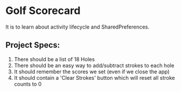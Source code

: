 Golf Scorecard
================

It is to learn about activity lifecycle and SharedPreferences.

Project Specs:
---------------

1. There should be a list of 18 Holes
2. There should be an easy way to add/subtract strokes to each hole
3. It should remember the scores we set (even if we close the app)
4. It should contain a 'Clear Strokes' button which will reset all stroke counts to 0
